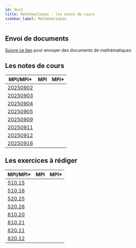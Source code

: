 ```yaml
---
id: doc2
title: Mathématiques - les notes de cours
sidebar_label: Mathématiques
---
```


## Envoi de documents

[Suivre ce lien](http://envoi.lamartin.fr) pour envoyer des documents de mathématiques 

## Les notes de cours

|MPI/MPI*|MPI|MPI*|
| ----------- | ----------- | ----------- |
|[20250902](http://einexau.cluster028.hosting.ovh.net/site/math/20250902.pdf)|||
|[20250903](http://einexau.cluster028.hosting.ovh.net/site/math/20250903.pdf)|||
|[20250904](http://einexau.cluster028.hosting.ovh.net/site/math/20250904.pdf)|||
|[20250905](http://einexau.cluster028.hosting.ovh.net/site/math/20250905.pdf)|||
|[20250909](http://einexau.cluster028.hosting.ovh.net/site/math/20250909.pdf)|||
|[20250911](http://einexau.cluster028.hosting.ovh.net/site/math/20250911.pdf)|||
|[20250912](http://einexau.cluster028.hosting.ovh.net/site/math/20250912.pdf)|||
|[20250916](http://einexau.cluster028.hosting.ovh.net/site/math/20250916.pdf)|||

## Les exercices à rédiger

|MPI/MPI*|MPI|MPI*|
| ----------- | ----------- | ----------- |
|[510.15](http://einexau.cluster028.hosting.ovh.net/site/math/510.15.pdf)|||
|[510.16](http://einexau.cluster028.hosting.ovh.net/site/math/510.16.pdf)|||
|[520.25](http://einexau.cluster028.hosting.ovh.net/site/math/520.25.pdf)|||
|[520.26](http://einexau.cluster028.hosting.ovh.net/site/math/520.26.pdf)|||
|[610.20](http://einexau.cluster028.hosting.ovh.net/site/math/610.20.pdf)|||
|[610.21](http://einexau.cluster028.hosting.ovh.net/site/math/610.21.pdf)|||
|[620.11](http://einexau.cluster028.hosting.ovh.net/site/math/620.11.pdf)|||
|[620.12](http://einexau.cluster028.hosting.ovh.net/site/math/620.12.pdf)|||

